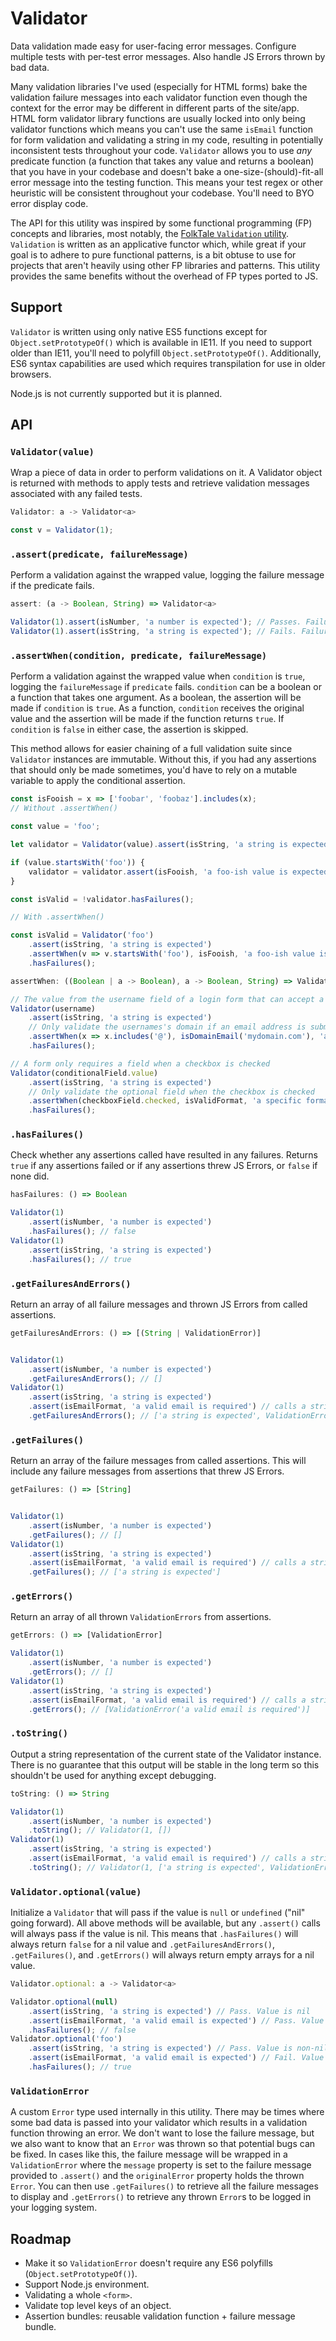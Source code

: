 # Validator

Data validation made easy for user-facing error messages. Configure multiple tests with per-test error messages. Also handle JS Errors thrown by bad data.

Many validation libraries I've used (especially for HTML forms) bake the validation failure messages into each validator function even though the context for the error may be different in different parts of the site/app. HTML form validator library functions are usually locked into only being validator functions which means you can't use the same `isEmail` function for form validation and validating a string in my code, resulting in potentially inconsistent tests throughout your code. `Validator` allows you to use *any* predicate function (a function that takes any value and returns a boolean) that you have in your codebase and doesn't bake a one-size-(should)-fit-all error message into the testing function. This means your test regex or other heuristic will be consistent throughout your codebase. You'll need to BYO error display code.

The API for this utility was inspired by some functional programming (FP) concepts and libraries, most notably, the [FolkTale `Validation` utility](https://folktale.origamitower.com/api/v2.3.0/en/folktale.validation.html). `Validation` is written as an applicative functor which, while great if your goal is to adhere to pure functional patterns, is a bit obtuse to use for projects that aren't heavily using other FP libraries and patterns. This utility provides the same benefits without the overhead of FP types ported to JS.

## Support

`Validator` is written using only native ES5 functions except for `Object.setPrototypeOf()` which is available in IE11. If you need to support older than IE11, you'll need to polyfill `Object.setPrototypeOf()`. Additionally, ES6 syntax capabilities are used which requires transpilation for use in older browsers.

Node.js is not currently supported but it is planned.

## API

### `Validator(value)`

Wrap a piece of data in order to perform validations on it. A Validator object is returned with methods to apply tests and retrieve validation messages associated with any failed tests.

```js
Validator: a -> Validator<a>

const v = Validator(1);
```

### `.assert(predicate, failureMessage)`

Perform a validation against the wrapped value, logging the failure message if the predicate fails.

```js
assert: (a -> Boolean, String) => Validator<a>

Validator(1).assert(isNumber, 'a number is expected'); // Passes. Failure message is not logged.
Validator(1).assert(isString, 'a string is expected'); // Fails. Failure message is logged.
```

### `.assertWhen(condition, predicate, failureMessage)`

Perform a validation against the wrapped value when `condition` is `true`, logging the `failureMessage` if `predicate` fails. `condition` can be a boolean or a function that takes one argument. As a boolean, the assertion will be made if `condition` is `true`. As a function, `condition` receives the original value and the assertion will be made if the function returns `true`. If `condition` is `false` in either case, the assertion is skipped.

This method allows for easier chaining of a full validation suite since `Validator` instances are immutable. Without this, if you had any assertions that should only be made sometimes, you'd have to rely on a mutable variable to apply the conditional assertion.

```js
const isFooish = x => ['foobar', 'foobaz'].includes(x);
// Without .assertWhen()

const value = 'foo';

let validator = Validator(value).assert(isString, 'a string is expected');

if (value.startsWith('foo')) {
    validator = validator.assert(isFooish, 'a foo-ish value is expected when value starts with "foo"');
}

const isValid = !validator.hasFailures();

// With .assertWhen()

const isValid = Validator('foo')
    .assert(isString, 'a string is expected')
    .assertWhen(v => v.startsWith('foo'), isFooish, 'a foo-ish value is expected when value starts with "foo"')
    .hasFailures();
```

```js
assertWhen: ((Boolean | a -> Boolean), a -> Boolean, String) => Validator<a>

// The value from the username field of a login form that can accept a username or email address
Validator(username)
    .assert(isString, 'a string is expected')
    // Only validate the usernames's domain if an email address is submitted
    .assertWhen(x => x.includes('@'), isDomainEmail('mydomain.com'), 'an email username must be in mydomain.com')
    .hasFailures();

// A form only requires a field when a checkbox is checked
Validator(conditionalField.value)
    .assert(isString, 'a string is expected')
    // Only validate the optional field when the checkbox is checked
    .assertWhen(checkboxField.checked, isValidFormat, 'a specific format is expected')
    .hasFailures();
```

### `.hasFailures()`

Check whether any assertions called have resulted in any failures. Returns `true` if any assertions failed or if any assertions threw JS Errors, or `false` if none did.

```js
hasFailures: () => Boolean

Validator(1)
    .assert(isNumber, 'a number is expected')
    .hasFailures(); // false
Validator(1)
    .assert(isString, 'a string is expected')
    .hasFailures(); // true
```

### `.getFailuresAndErrors()`

Return an array of all failure messages and thrown JS Errors from called assertions.

```js
getFailuresAndErrors: () => [(String | ValidationError)]


Validator(1)
    .assert(isNumber, 'a number is expected')
    .getFailuresAndErrors(); // []
Validator(1)
    .assert(isString, 'a string is expected')
    .assert(isEmailFormat, 'a valid email is required') // calls a string method
    .getFailuresAndErrors(); // ['a string is expected', ValidationError('a valid email is required')]
```

### `.getFailures()`

Return an array of the failure messages from called assertions. This will include any failure messages from assertions that threw JS Errors.

```js
getFailures: () => [String]


Validator(1)
    .assert(isNumber, 'a number is expected')
    .getFailures(); // []
Validator(1)
    .assert(isString, 'a string is expected')
    .assert(isEmailFormat, 'a valid email is required') // calls a string method
    .getFailures(); // ['a string is expected']
```

### `.getErrors()`

Return an array of all thrown `ValidationErrors` from assertions.

```js
getErrors: () => [ValidationError]

Validator(1)
    .assert(isNumber, 'a number is expected')
    .getErrors(); // []
Validator(1)
    .assert(isString, 'a string is expected')
    .assert(isEmailFormat, 'a valid email is required') // calls a string method
    .getErrors(); // [ValidationError('a valid email is required')]
```

### `.toString()`

Output a string representation of the current state of the Validator instance. There is no guarantee that this output will be stable in the long term so this shouldn't be used for anything except debugging.

```js
toString: () => String

Validator(1)
    .assert(isNumber, 'a number is expected')
    .toString(); // Validator(1, [])
Validator(1)
    .assert(isString, 'a string is expected')
    .assert(isEmailFormat, 'a valid email is required') // calls a string method
    .toString(); // Validator(1, ['a string is expected', ValidationError('a valid email is required')])
```

### `Validator.optional(value)`

Initialize a `Validator` that will pass if the value is `null` or `undefined` ("nil" going forward). All above methods will be available, but any `.assert()` calls will always pass if the value is nil. This means that `.hasFailures()` will always return `false` for a nil value and `.getFailuresAndErrors()`, `.getFailures()`, and `.getErrors()` will always return empty arrays for a nil value.

```js
Validator.optional: a -> Validator<a>

Validator.optional(null)
    .assert(isString, 'a string is expected') // Pass. Value is nil
    .assert(isEmailFormat, 'a valid email is expected') // Pass. Value is nil
    .hasFailures(); // false
Validator.optional('foo')
    .assert(isString, 'a string is expected') // Pass. Value is non-nil and is a string
    .assert(isEmailFormat, 'a valid email is expected') // Fail. Value is non-nil and not an email format
    .hasFailures(); // true
```

### `ValidationError`

A custom `Error` type used internally in this utility. There may be times where some bad data is passed into your validator which results in a validation function throwing an error. We don't want to lose the failure message, but we also want to know that an `Error` was thrown so that potential bugs can be fixed. In cases like this, the failure message will be wrapped in a `ValidationError` where the `message` property is set to the failure message provided to `.assert()` and the `originalError` property holds the thrown `Error`. You can then use `.getFailures()` to retrieve all the failure messages to display and `.getErrors()` to retrieve any thrown `Error`s to be logged in your logging system.

## Roadmap

- Make it so `ValidationError` doesn't require any ES6 polyfills (`Object.setPrototypeOf()`).
- Support Node.js environment.
- Validating a whole `<form>`.
- Validate top level keys of an object.
- Assertion bundles: reusable validation function + failure message bundle.
